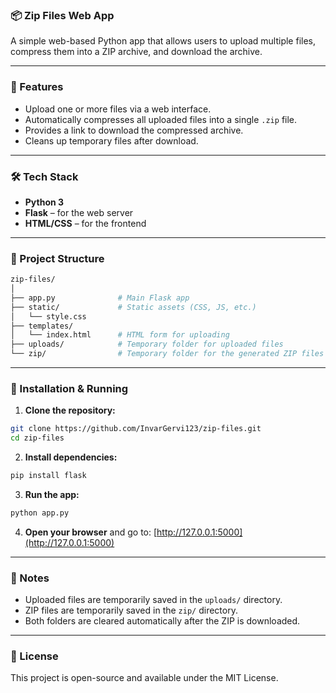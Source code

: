 ### 📦 Zip Files Web App

A simple web-based Python app that allows users to upload multiple files, compress them into a ZIP archive, and download the archive.

---

### 🚀 Features

* Upload one or more files via a web interface.
* Automatically compresses all uploaded files into a single `.zip` file.
* Provides a link to download the compressed archive.
* Cleans up temporary files after download.

---

### 🛠️ Tech Stack

* **Python 3**
* **Flask** – for the web server
* **HTML/CSS** – for the frontend

---

### 📁 Project Structure

```bash
zip-files/
│
├── app.py              # Main Flask app
├── static/             # Static assets (CSS, JS, etc.)
│   └── style.css
├── templates/
│   └── index.html      # HTML form for uploading
├── uploads/            # Temporary folder for uploaded files
└── zip/                # Temporary folder for the generated ZIP files
```

---

### 🔧 Installation & Running

1. **Clone the repository:**

```bash
git clone https://github.com/InvarGervi123/zip-files.git
cd zip-files
```

2. **Install dependencies:**

```bash
pip install flask
```

3. **Run the app:**

```bash
python app.py
```

4. **Open your browser** and go to:
   [http://127.0.0.1:5000](http://127.0.0.1:5000)

---

### 🧹 Notes

* Uploaded files are temporarily saved in the `uploads/` directory.
* ZIP files are temporarily saved in the `zip/` directory.
* Both folders are cleared automatically after the ZIP is downloaded.

---

### 📜 License

This project is open-source and available under the MIT License.
